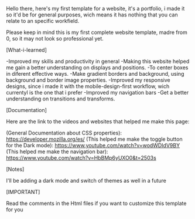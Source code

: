 Hello there, here's my first template for a website, it's a portfolio, i made it so it'd be for general purposes, wich means it has nothing that you can relate to an specific workfield.

Please keep in mind this is my first complete website template, madre from 0, so it may not look so professional yet.

[What-i-learned]

-Improved my skills and productivity in general
-Making this website helped me gain a better understanding on displays and positions.
-To center boxes in diferent effective ways.
-Make gradient borders and background, using background and border image properties.
-Improved my responsive designs, since i made it with the mobile-design-first workflow, wich currentyl is the one that i prefer
-Improved my navigation bars
-Get a better understanding on transitions and transforms.

[Documentation]

Here are the link to the videos and websites that helped me make this page:

(General Documentation about CSS properties): https://developer.mozilla.org/es/
(This helped me make the toggle button for the Dark mode): https://www.youtube.com/watch?v=wodWDIdV9BY
(This helped me make the navigation bar): https://www.youtube.com/watch?v=HbBMp6yUXO0&t=2503s

[Notes]

I'll be adding a dark mode and switch of themes as well in a future

[IMPORTANT]

Read the comments in the Html files if you want to customize this template for you